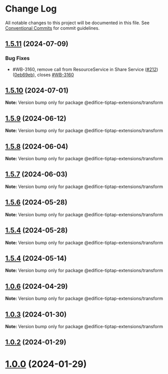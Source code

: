 # Change Log

All notable changes to this project will be documented in this file.
See [Conventional Commits](https://conventionalcommits.org) for commit guidelines.

## [1.5.11](https://github.com/opendigitaleducation/edifice-tiptap-extensions/compare/v1.5.10...v1.5.11) (2024-07-09)

### Bug Fixes

- #WB-3160, remove call from ResourceService in Share Service ([#212](https://github.com/opendigitaleducation/edifice-tiptap-extensions/issues/212)) ([0eb69eb](https://github.com/opendigitaleducation/edifice-tiptap-extensions/commit/0eb69ebc4ed2e0b9d618d411acd4e399920ff85c)), closes [#WB-3160](https://github.com/opendigitaleducation/edifice-tiptap-extensions/issues/WB-3160)

## [1.5.10](https://github.com/opendigitaleducation/edifice-tiptap-extensions/compare/v1.5.10-develop.7...v1.5.10) (2024-07-01)

**Note:** Version bump only for package @edifice-tiptap-extensions/transform

## [1.5.9](https://github.com/opendigitaleducation/edifice-tiptap-extensions/compare/v1.5.9-develop.5...v1.5.9) (2024-06-12)

**Note:** Version bump only for package @edifice-tiptap-extensions/transform

## [1.5.8](https://github.com/opendigitaleducation/edifice-tiptap-extensions/compare/v1.5.8-develop.1...v1.5.8) (2024-06-04)

**Note:** Version bump only for package @edifice-tiptap-extensions/transform

## [1.5.7](https://github.com/opendigitaleducation/edifice-tiptap-extensions/compare/v1.5.5...v1.5.7) (2024-06-03)

**Note:** Version bump only for package @edifice-tiptap-extensions/transform

## [1.5.6](https://github.com/opendigitaleducation/edifice-tiptap-extensions/compare/v1.5.4-develop.22...v1.5.6) (2024-05-28)

**Note:** Version bump only for package @edifice-tiptap-extensions/transform

## [1.5.4](https://github.com/opendigitaleducation/edifice-tiptap-extensions/compare/v1.5.4-develop.22...v1.5.4) (2024-05-28)

**Note:** Version bump only for package @edifice-tiptap-extensions/transform

## [1.5.4](https://github.com/opendigitaleducation/edifice-tiptap-extensions/compare/v1.5.4-develop.7...v1.5.4) (2024-05-14)

**Note:** Version bump only for package @edifice-tiptap-extensions/transform

## [1.0.6](https://github.com/opendigitaleducation/edifice-tiptap-extensions/compare/v1.0.6-develop.2...v1.0.6) (2024-04-29)

**Note:** Version bump only for package @edifice-tiptap-extensions/transform

## [1.0.3](https://github.com/opendigitaleducation/edifice-tiptap-extensions/compare/v1.0.2...v1.0.3) (2024-01-30)

**Note:** Version bump only for package @edifice-tiptap-extensions/transform

## [1.0.2](https://github.com/opendigitaleducation/edifice-tiptap-extensions/compare/v1.0.1...v1.0.2) (2024-01-29)

# [1.0.0](https://github.com/opendigitaleducation/edifice-tiptap-extensions/compare/v1.0.1-dev.6...v1.0.0) (2024-01-29)
